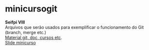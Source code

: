 # minicursogit
**Seifpi VIII** <br>
Arquivos que serão usados para exemplificar o funcionamento do Git (branch, merge etc.) <br>
[Material git, doc, cursos etc](https://github.com/denylsonmelo/material-git). <br>
[Slide minicurso](https://docs.google.com/presentation/d/1ex2ltgM5XrY0JrVLj1rT40F7ZQ-rqC1XgG-fCbh5T6A/edit?usp=sharing)
